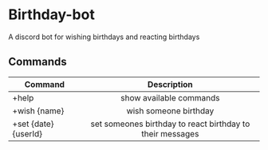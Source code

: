# Birthday-bot
A discord bot for wishing birthdays and reacting birthdays

## Commands
| Command  |    Description|
|----------|:-------------:|
|+help |show available commands|
|+wish {name} |  wish someone birthday |
|+set {date} {userId} |  set someones birthday to react birthday to their messages |
